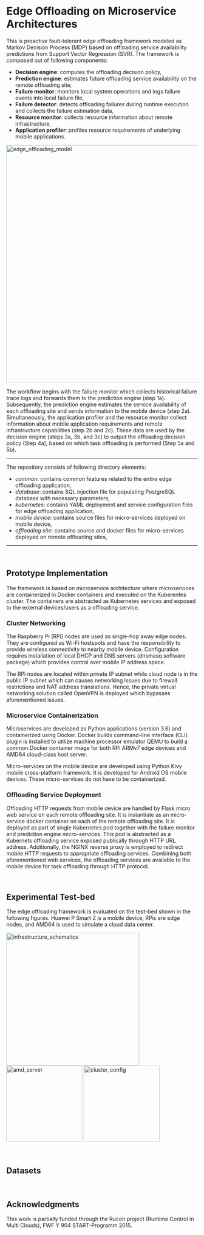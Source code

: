 # Edge Offloading on Microservice Architectures
This is proactive fault-tolerant edge offloading framework modeled as Markov Decision Process (MDP) based on offloading service availability predictions from Support Vector Regression (SVR). The framework is composed out of following components:

- **Decision engine**: computes the offloading decision policy,
- **Prediction engine**: estimates future offloading service availability on the remote offloading site,
- **Failure monitor**: monitors local system operations and logs failure events into local failure file,
- **Failure detector**: detects offloading failures during runtime execution and collects the failure estimation data,
- **Resource monitor**: collects resource information about remote infrastructure,
- **Application profiler**: profiles resource requirements of underlying mobile applications.

<img width="627" alt="edge_offloading_model" src="https://user-images.githubusercontent.com/89394269/153574960-a9df1b15-5ea7-42b3-90cc-59c6a149c1eb.png">

The workflow begins with the failure monitor which collects historical failure trace logs and forwards them to the prediction engine (step 1a). Subsequently, the prediction engine estimates the service availability of each offloading site and sends information to the mobile device (step 2a). Simultaneously, the application profiler and the resource monitor collect information about mobile application requirements and remote infrastructure capabilities (step 2b and 2c). These data are used by the decision engine (steps 3a, 3b, and 3c) to output the offloading decision policy (Step 4a), based on which task offloading is performed (Step 5a and 5b).

<hr>

The repository consists of following directory elements:

- *common*: contains common features related to the entire edge offloading application,
- *database*: contains SQL injection file for populating PostgreSQL database with necessary parameters,
- *kubernetes*: contains YAML deployment and service configuration files for edge offloading application,
- *mobile device*: contains source files for micro-services deployed on mobile device,
- *offloading site*: contains source and docker files for micro-services deployed on remote offloading sites,

<hr>

<br/>

## Prototype Implementation
The framework is based on microservice architecture where microservices are containerized in Docker containers and executed on the Kuberentes cluster. The containers are abstracted as Kubernetes services and exposed to the external devices/users as a offloading service. 

### Cluster Networking
The Raspberry Pi (RPi) nodes are used as single-hop away edge nodes. They are configured as Wi-Fi hostspots and have the responsibility to provide wireless connectivity to nearby mobile device. Configuration requires installation of local DHCP and DNS servers (dnsmasq software package) which provides control over mobile IP address space.

The RPi nodes are located within private IP subnet while cloud node is in the public IP subnet which can causes networking issues due to firewall restrictions and NAT address translations. Hence, the private virtual networking solution called OpenVPN is deployed which bypasses aforementioned issues.

### Microservice Containerization
Microservices are developed as Python applications (version 3.6) and containerized using Docker. Docker buildx command-line interface (CLI) plugin is installed to utilize machine processor emulator QEMU to build a common Docker container image for both RPi ARMv7 edge devices and AMD64 cloud-class host server. 

Micro-services on the mobile device are developed using Python Kivy mobile cross-platform framework. It is developed for Android OS mobile devices. These micro-services do not have to be containerized.

### Offloading Service Deployment
Offloading HTTP requests from mobile device are handled by Flask micro web service on each remote offloading site. It is instantiate as an micro-service docker container on each of the remote offloading site. It is deployed as part of single Kubernetes pod together with the failure monitor and prediction engine micro-services. This pod is abstracted as a Kubernets offloading service exposed publically through HTTP URL address. Additionally, the NGINX reverse proxy is employed to redirect mobile HTTP requests to appropriate offloading services. Combining both aforementioned web services, the offloading services are available to the mobile device for task offloading through HTTP protocol.

<br/>

## Experimental Test-bed
The edge offloading framework is evaluated on the test-bed shown in the following figures. Huawei P Smart Z is a mobile device, RPis are edge nodes, and AMD64 is used to simulate a cloud data center.

<p align="left">
  <img width="350" alt="infrastructure_schematics" src="https://user-images.githubusercontent.com/89394269/153597551-3dd0423b-503e-4490-9047-90a9864c0e62.png">
  <img width="200" alt="amd_server" src="https://user-images.githubusercontent.com/89394269/153597579-d5386de8-a2d2-4339-9b5e-b0e8fa86eb3a.png">
  <img width="200" alt="cluster_config" src="https://user-images.githubusercontent.com/89394269/153598398-426704be-f909-4b3c-b98a-6717d0d43fab.png">
</p>

<br/>

## Datasets

<br/>

## Acknowledgments
This work is partially funded through the Rucon project (Runtime Control in Multi Clouds), FWF Y 904 START-Programm 2015.
